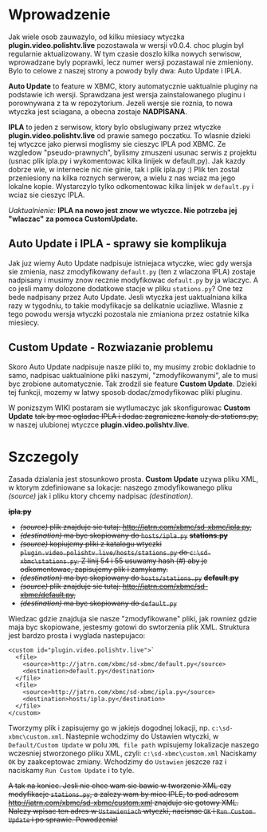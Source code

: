 # Wprowadzenie #
Jak wiele osob zauwazylo, od kilku miesiacy wtyczka **plugin.video.polishtv.live** pozostawala w wersji v0.0.4. choc plugin byl regularnie aktualizowany. W tym czasie doszlo kilka nowych serwisow, wprowadzane byly poprawki, lecz numer wersji pozastawal nie zmieniony. Bylo to celowe z naszej strony a powody byly dwa: Auto Update i IPLA.

**Auto Update** to feature w XBMC, ktory automatycznie uaktualnie pluginy na podstawie ich wersji. Sprawdzana jest wersja zainstalowanego pluginu i porownywana z ta w repozytorium. Jezeli wersje sie roznia, to nowa wtyczka jest sciagana, a obecna zostaje **NADPISANA**.

**IPLA** to jeden z serwisow, ktory bylo obslugiwany przez wtyczke **plugin.video.polishtv.live** od prawie samego poczatku. To wlasnie dzieki tej wtyczce jako pierwsi moglismy sie cieszyc IPLA pod XBMC. Ze wzgledow "pseudo-prawnych", bylismy zmuszeni usunac serwis z projektu (usnac plik ipla.py i wykomentowac kilka linijek w default.py). Jak kazdy dobrze wie, w internecie nic nie ginie, tak i plik ipla.py :) Plik ten zostal przeniesiony na kilka roznych serwerow, a wielu z nas wciaz ma jego lokalne kopie. Wystarczylo tylko odkomentowac kilka linijek w `default.py` i wciaz sie cieszyc IPLA.

_Uaktualnienie:_ **IPLA na nowo jest znow we wtyczce. Nie potrzeba jej "wlaczac" za pomoca CustomUpdate.**

## Auto Update i IPLA - sprawy sie komplikuja ##
Jak juz wiemy Auto Update nadpisuje istniejaca wtyczke, wiec gdy wersja sie zmienia, nasz zmodyfikowany `default.py` (ten z wlaczona IPLA) zostaje nadpisany i musimy znow recznie modyfikowac `default.py` by ja wlaczyc. A co jesli mamy dolozone dodatkowe stacje w pliku `stations.py`? One tez bede nadpisany przez Auto Update. Jesli wtyczka jest uaktualniana kilka razy w tygodniu, to takie modyfikacje sa delikatnie uciazliwe. Wlasnie z tego powodu wersja wtyczki pozostala nie zmianiona przez ostatnie kilka miesiecy.

## Custom Update - Rozwiazanie problemu ##
Skoro Auto Update nadpisuje nasze pliki to, my musimy zrobic dokladnie to samo, nadpisac uaktualnione pliki naszymi, "zmodyfikowanymi", ale to musi byc zrobione automatycznie. Tak zrodzil sie feature **Custom Update**. Dzieki tej funkcji, mozemy w latwy sposob dodac/zmodyfikowac pliki pluginu.

W ponizszym WIKI postaram sie wytlumaczyc jak skonfigurowac **Custom Update** ~~tak by moc ogladac IPLA i dodac zagraniczne kanaly do stations.py,~~ w naszej ulubionej wtyczce **plugin.video.polishtv.live**.

# Szczegoly #
Zasada dzialania jest stosunkowo prosta. **Custom Update** uzywa pliku XML, w ktorym zdefiniowane sa lokacje: naszego zmodyfikowanego pliku _(source)_ jak i pliku ktory chcemy nadpisac _(destination)_.

~~**ipla.py**~~
  * ~~_(source)_ plik znajduje sie tutaj: http://jatrn.com/xbmc/sd-xbmc/ipla.py,~~
  * ~~_(destination)_ ma byc skopiowany do `hosts/ipla.py`~~
~~**stations.py**~~
  * ~~_(source)_ kopiujemy pliki z katalogu wtyczki `plugin.video.polishtv.live/hosts/stations.py` do `c:\sd-xbmc\stations.py`. Z linij 54 i 55 usuwamy hash (#) aby je odkomentowac, zapisujemy plik i zamykamy.~~
  * ~~_(destination)_ ma byc skopiowany do `hosts/stations.py`~~
~~**default.py**~~
  * ~~_(source)_ plik znajduje sie tutaj: http://jatrn.com/xbmc/sd-xbmc/default.py,~~
  * ~~_(destination)_ ma byc skopiowany do `default.py`~~


Wiedzac gdzie znajduja sie nasze "zmodyfikowane" pliki, jak rowniez gdzie maja byc skopiowane, jestesmy gotowi do swtorzenia plik XML. Struktura jest bardzo prosta i wyglada nastepujaco:
```
<custom id="plugin.video.polishtv.live">`
  <file>
    <source>http://jatrn.com/xbmc/sd-xbmc/default.py</source>
    <destination>default.py</destination>
  </file>
  <file>
    <source>http://jatrn.com/xbmc/sd-xbmc/ipla.py</source>
    <destination>hosts/ipla.py</destination>
  </file>
</custom>
```
Tworzymy plik i zapisujemy go w jakiejs dogodnej lokacji, np. `c:\sd-xbmc\custom.xml`. Nastepnie wchodzimy do Ustawien wtyczki, w `Default/Custom Update` w polu `XML file path` wpisujemy lokalizacje naszego wczesniej stworzonego pliku XML, czyli: `c:\sd-xbmc\custom.xml`
Naciskamy `OK` by zaakceptowac zmiany. Wchodzimy do `Ustawien` jeszcze raz i naciskamy `Run Custom Update` i to tyle.

~~A tak na koniec. Jesli nie chce wam sie bawic w tworzenie XML czy modyfikacje `stations.py`, a zalezy wam by miec IPLE, to pod adresem http://jatrn.com/xbmc/sd-xbmc/custom.xml znajduje sie gotowy XML. Nalezy wpisac ten adres w `Ustawieniach` wtyczki, nacisnac `OK` i `Run Custom Update` i po sprawie. Powodzenia!~~